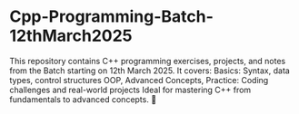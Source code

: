 # Cpp-Programming-Batch-12thMarch2025
This repository contains C++ programming exercises, projects, and notes from the Batch starting on 12th March 2025. It covers:  Basics: Syntax, data types, control structures OOP, Advanced Concepts, Practice: Coding challenges and real-world projects Ideal for mastering C++ from fundamentals to advanced concepts. 🚀
